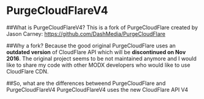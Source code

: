 PurgeCloudFlareV4
=================

##What is PurgeCloudFlareV4?
This is a fork of PurgeCloudFlare created by Jason Carney: https://github.com/DashMedia/PurgeCloudFlare

##Why a fork?
Because the good original PurgeCloudFlare uses an **outdated version** of CloudFlare API which will be **discontinued on Nov 2016**.
The original project seems to be not maintained anymore and I would like to share my code with other MODX developers who would like to use CloudFlare CDN.

##So, what are the differences betweend PurgeCloudFlare and PurgeCloudFlareV4
PurgeCloudFlareV4 uses the new CloudFlare API V4
